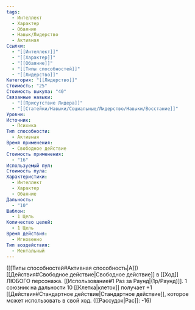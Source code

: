 ```yaml
---
tags:
  - Интеллект
  - Характер
  - Обаяние
  - Навык/Лидерство
  - Активная
Ссылки:
  - "[[Интеллект]]"
  - "[[Характер]]"
  - "[[Обаяние]]"
  - "[[Типы способностей]]"
  - "[[Лидерство]]"
Категория: "[[Лидерство]]"
Стоимость: "25"
Стоимость выкупа: "40"
Связанные навыки:
  - "[[Присутствие Лидера]]"
  - "[[Статейки/Навыки/Социальные/Лидерство/Навыки/Восстание]]"
Уровни: 
Источник:
  - Психика
Тип способности:
  - Активная
Время применения:
  - Свободное действие
Стоимость применения:
  - "16"
Используемый пул: 
Стоимость пула: 
Характеристики:
  - Интеллект
  - Характер
  - Обаяние
Дальность:
  - "10"
Шаблон:
  - 1 Цель
Количество целей:
  - 1 Цель
Время действия:
  - Мгновенно
Тип воздействия:
  - Ментальный
---
```

([[Типы способностей#Активная способность|А]]) [[Действия#Свободное действие|Свободное действие]] в [[Ход]] ЛЮБОГО персонажа. [[Использование#1 Раз за Раунд|(1р/Раунд)]]. 1 союзник на дальности 10 [[Клетка|клеток]] получает +1 [[Действия#Стандартное действие|Стандартное действие]], которое может использовать в свой ход. ([[Рассудок|Рас]]: -16)